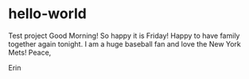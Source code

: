 # hello-world
Test project
Good Morning!
So happy it is Friday! Happy to have family together again tonight.
I am a huge baseball fan and love the New York Mets!
Peace,

Erin
